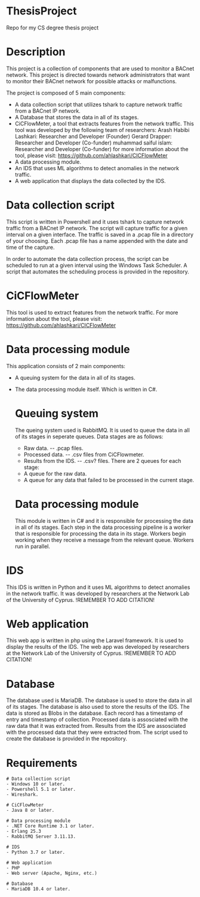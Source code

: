 # ThesisProject
Repo for my CS degree thesis project

# Description
This project is a collection of components that are used to monitor a BACnet network.
This project is directed towards network administrators that want to monitor their BACnet network for possible attacks or malfunctions.

The project is composed of 5 main components:
- A data collection script that utilizes tshark to capture network traffic from a BACnet IP network.
- A Database that stores the data in all of its stages.
- CiCFlowMeter, a tool that extracts features from the network traffic. This tool was developed by the following team of researchers:
    Arash Habibi Lashkari: Researcher and Developer (Founder)
    Gerard Drapper: Researcher and Developer (Co-funder)
    muhammad saiful islam: Researcher and Developer (Co-funder)
    for more information about the tool, please visit: https://github.com/ahlashkari/CICFlowMeter
- A data processing module.
- An IDS that uses ML algorithms to detect anomalies in the network traffic.
- A web application that displays the data collected by the IDS.

# Data collection script
This script is written in Powershell and it uses tshark to capture network traffic from a BACnet IP network.
The script will capture traffic for a given interval on a given interface.
The traffic is saved in a .pcap file in a directory of your choosing.
Each .pcap file has a name appended with the date and time of the capture.

In order to automate the data collection process, the script can be scheduled to run at a given interval using the Windows Task Scheduler. A script that automates the scheduling process is provided in the repository.

# CiCFlowMeter
This tool is used to extract features from the network traffic.
For more information about the tool, please visit: https://github.com/ahlashkari/CICFlowMeter

# Data processing module
This application consists of 2 main components:
- A queuing system for the data in all of its stages.
- The data processing module itself. Which is written in C#.

    # Queuing system
    The queing system used is RabbitMQ. It is used to queue the data in all of its stages in seperate queues.
    Data stages are as follows:
    - Raw data. -- .pcap files.
    - Processed data. -- .csv files from CiCFlowmeter.
    - Results from the IDS. -- .csv? files.
    There are 2 queues for each stage:
    - A queue for the raw data.
    - A queue for any data that failed to be processed in the current stage.

    # Data processing module
    This module is written in C# and it is responsible for processing the data in all of its stages.
    Each step in the data processing pipeline is a worker that is responsible for processing the data in its stage.
    Workers begin working when they receive a message from the relevant queue.
    Workers run in parallel.

# IDS
This IDS is written in Python and it uses ML algorithms to detect anomalies in the network traffic.
It was developed by researchers at the Network Lab of the University of Cyprus.
!REMEMBER TO ADD CITATION!

# Web application
This web app is written in php using the Laravel framework.
It is used to display the results of the IDS.
The web app was developed by researchers at the Network Lab of the University of Cyprus.
!REMEMBER TO ADD CITATION!

# Database
The database used is MariaDB.
The database is used to store the data in all of its stages.
The database is also used to store the results of the IDS.
The data is stored as Blobs in the database.
Each record has a timestamp of entry and timestamp of collection.
Processed data is assosciated with the raw data that it was extracted from.
Results from the IDS are assosciated with the processed data that they were extracted from.
The script used to create the database is provided in the repository.

# Requirements
    # Data collection script
    - Windows 10 or later.
    - Powershell 5.1 or later.
    - Wireshark.

    # CiCFlowMeter
    - Java 8 or later.

    # Data processing module
    - .NET Core Runtime 3.1 or later.
    - Erlang 25.3
    - RabbitMQ Server 3.11.13.

    # IDS
    - Python 3.7 or later.

    # Web application
    - PHP
    - Web server (Apache, Nginx, etc.)

    # Database
    - MariaDB 10.4 or later.